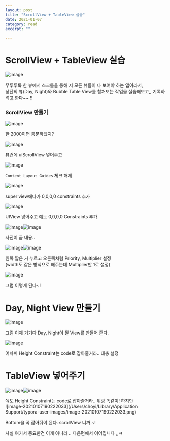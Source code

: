 ```yaml
---
layout: post
title: "ScrollView + TableView 실습" 
date: 2021-01-07
category: read 
excerpt: ""

---
```


# ScrollView + TableView 실습

![image](https://user-images.githubusercontent.com/28949235/103861685-25725880-5101-11eb-98a5-d13d5753d51a.png)

쭈루루룩 한 뷰에서 스크롤을 통해 저 모든 뷰들이 다 보여야 하는 앱이라서,  
상단의 뷰(Day, Night)와 Bubble Table View를 합쳐보는 작업을 실습해보고,, 기록하려고 한다~~ !!

### ScrollView 만들기

![image](https://user-images.githubusercontent.com/28949235/103877875-01bb0c80-5119-11eb-8003-bc4085d2ee49.png)

한 2000이면 충분하겠지?

![image](https://user-images.githubusercontent.com/28949235/103878008-2c0cca00-5119-11eb-9d3d-9fc025e8237a.png)

뷰컨에 uiScrollView 넣어주고

![image](https://user-images.githubusercontent.com/28949235/103878015-2fa05100-5119-11eb-900a-3c3927037904.png)

`Content Layout Guides` 체크 해제

![image](https://user-images.githubusercontent.com/28949235/103878096-4f377980-5119-11eb-8c1d-325535c8e26c.png)

super view에다가 0,0,0,0 constraints 추가

![image](https://user-images.githubusercontent.com/28949235/103878260-89088000-5119-11eb-9edc-190112434923.png)

UIView 넣어주고 얘도 0,0,0,0 Constraints 추가

![image](https://user-images.githubusercontent.com/28949235/103878390-b6552e00-5119-11eb-86bd-051f263513c1.png)![image](https://user-images.githubusercontent.com/28949235/103878413-bd7c3c00-5119-11eb-9815-41208f0b824a.png)

사진이 곧 내용..

![image](https://user-images.githubusercontent.com/28949235/103878566-f1576180-5119-11eb-92a8-7c3c4c44e4a9.png)![image](https://user-images.githubusercontent.com/28949235/103878580-f9af9c80-5119-11eb-9252-e79cb60e347a.png)

왼쪽 짧은 거 누르고 오른쪽처럼 Priority, Multiplier 설정  
(width도 같은 방식으로 해주는데 Multiplier만 1로 설정)

![image](https://user-images.githubusercontent.com/28949235/103878656-121fb700-511a-11eb-915a-807bc86d782d.png)

그럼 이렇게 된다~!

# Day, Night View 만들기

![image](https://user-images.githubusercontent.com/28949235/103878820-46937300-511a-11eb-8661-6a0ce695efaa.png)

그럼 이제 거기다 Day, Night이 될 View를 만들어 준다.

![image](https://user-images.githubusercontent.com/28949235/103878977-8d816880-511a-11eb-92fe-42cc9479af6a.png)

어차피 Height Constraint는 code로 잡아줄거라.. 대충 설정

# TableView 넣어주기

![image](https://user-images.githubusercontent.com/28949235/103879070-b0ac1800-511a-11eb-9668-22e0195446af.png)![image](https://user-images.githubusercontent.com/28949235/103878977-8d816880-511a-11eb-92fe-42cc9479af6a.png)

얘도 Height Constraint는 code로 잡아줄거라.. 위랑 똑같이! 하지만  
![image-20210107190222033](/Users/choyi/Library/Application Support/typora-user-images/image-20210107190222033.png)

Bottom을 꼭 잡아줘야 된다. scrollView 니까 ~!



사실 여기서 중요한건 이게 아니라 .. 다음편에서 이어집니다 ,,ㅋ

